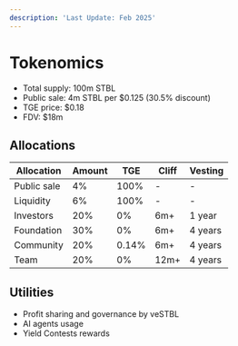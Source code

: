 ```yaml
---
description: 'Last Update: Feb 2025'
---
```


# Tokenomics

* Total supply: 100m STBL
* Public sale: 4m STBL per $0.125 (30.5% discount)
* TGE price: $0.18
* FDV: $18m

## Allocations

| Allocation  | Amount | TGE   | Cliff | Vesting |
|-------------|--------|-------|-------|---------|
| Public sale | 4%     | 100%  | -     | -       |
| Liquidity   | 6%     | 100%  | -     | -       |
| Investors   | 20%    | 0%    | 6m+   | 1 year  |
| Foundation  | 30%    | 0%    | 6m+   | 4 years |
| Community   | 20%    | 0.14% | 6m+   | 4 years |
| Team        | 20%    | 0%    | 12m+  | 4 years |

## Utilities

* Profit sharing and governance by veSTBL
* AI agents usage
* Yield Contests rewards
